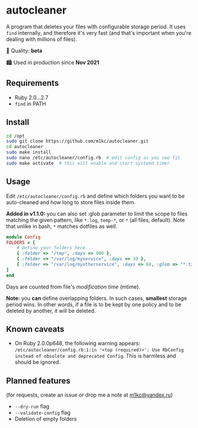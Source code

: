 # autocleaner

A program that deletes your files with configurable storage period.
It uses `find` internally, and therefore it's very fast (and that's
important when you're dealing with millions of files).

:wrench: Quality: **beta** 
 
:cityscape: Used in production since **Nov 2021**

## Requirements

* Ruby 2.0...2.7
* `find` in PATH

## Install

```sh
cd /opt
sudo git clone https://github.com/m1kc/autocleaner.git
cd autocleaner
sudo make install
sudo nano /etc/autocleaner/config.rb  # edit config as you see fit
sudo make activate  # this will enable and start systemd timer
```

## Usage

Edit `/etc/autocleaner/config.rb` and define which folders you want to
be auto-cleaned and how long to store files inside them.

**Added in v1.1.0:** you can also set :glob parameter to limit the scope
to files matching the given pattern, like `*.log`, `temp-*`,
or `*` (all files, default). Note that unlike in bash, `*` matches
dotfiles as well.

```ruby
module Config
FOLDERS = [
	# Define your folders here.
	{ :folder => "/tmp", :days => 900 },
	{ :folder => "/var/log/myservice", :days => 30 },
	{ :folder => "/var/log/myotherservice", :days => 60, :glob => "*.txt" },
]
end
```

Days are counted from file's _modification time_ (mtime).

**Note:** you **can** define overlapping folders. In such cases, **smallest**
storage period wins. In other words, if a file is to be kept by one policy
and to be deleted by another, it will be deleted.

## Known caveats

* On Ruby 2.0.0p648, the following warning appears: `/etc/autocleaner/config.rb:1:in '<top (required)>': Use RbConfig instead of obsolete and deprecated Config`. This is harmless and should be ignored.

## Planned features

(for requests, create an issue or drop me a note at m1kc@yandex.ru)

* `--dry-run` flag
* `--validate-config` flag
* Deletion of empty folders
